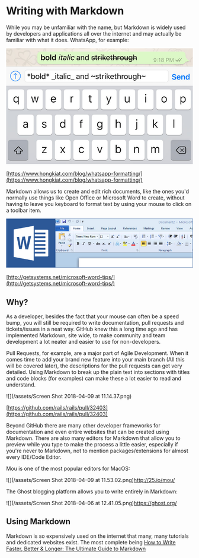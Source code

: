 # Writing with Markdown

While you may be unfamiliar with the name, but Markdown is widely used by developers and applications all over the internet and may actually be familiar with what it does. WhatsApp, for example:

![](/assets/wa-formatting.jpg)

[https://www.hongkiat.com/blog/whatsapp-formatting/](https://www.hongkiat.com/blog/whatsapp-formatting/)

Markdown allows us to create and edit rich documents, like the ones you'd normally use things like Open Office or Microsoft Word to create, without having to leave you keyboard to format text by using your mouse to click on a toolbar item.

![](/assets/Post-Newsletter-Systems-Sub-Microsoft-Word-Tips.jpg)

[http://getsystems.net/microsoft-word-tips/](http://getsystems.net/microsoft-word-tips/)

## Why?

As a developer, besides the fact that your mouse can often be a speed bump, you will still be required to write documentation, pull requests and tickets/issues in a neat way. GitHub knew this a long time ago and has implemented Markdown, site wide, to make community and team development a lot neater and easier to use for non-developers.

Pull Requests, for example, are a major part of Agile Development. When it comes time to add your brand new feature into your main branch \(All this will be covered later\), the descriptions for the pull requests can get very detailed. Using Markdown to break up the plain text into sections with titles and code blocks \(for examples\) can make these a lot easier to read and understand.

![](/assets/Screen Shot 2018-04-09 at 11.14.37.png)

[https://github.com/rails/rails/pull/32403](https://github.com/rails/rails/pull/32403)

Beyond GitHub there are many other developer frameworks for documentation and even entire websites that can be created using Markdown. There are also many editors for Markdown that allow you to preview while you type to make the process a little easier, especially if you're never to Markdown, not to mention packages/extensions for almost every IDE/Code Editor. 

Mou is one of the most popular editors for MacOS:

![](/assets/Screen Shot 2018-04-09 at 11.53.02.png)http://25.io/mou/

The Ghost blogging platform allows you to write entirely in Markdown:

![](/assets/Screen Shot 2018-04-06 at 12.41.05.png)https://ghost.org/

## Using Markdown

Markdown is so expensively used on the internet that many, many tutorials and dedicated websites exist. The most complete being [How to Write Faster, Better & Longer: The Ultimate Guide to Markdown](https://blog.ghost.org/markdown/)



